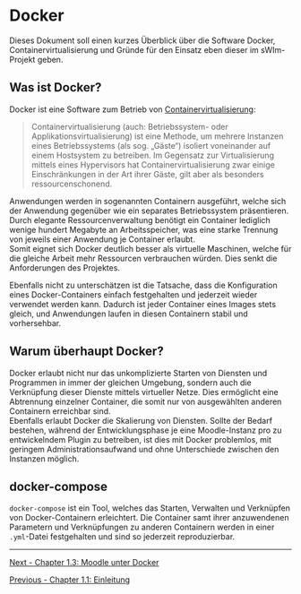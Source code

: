 # Docker

Dieses Dokument soll einen kurzes Überblick über die Software Docker, Containervirtualisierung und Gründe für den Einsatz eben dieser im sWIm-Projekt geben.

## Was ist Docker?

Docker ist eine Software zum Betrieb von [Containervirtualisierung](https://www.wikiwand.com/de/Containervirtualisierung):

> Containervirtualisierung (auch: Betriebssystem- oder Applikationsvirtualisierung) ist eine Methode, um mehrere Instanzen eines Betriebssystems (als sog. „Gäste“) isoliert voneinander auf einem Hostsystem zu betreiben. Im Gegensatz zur Virtualisierung mittels eines Hypervisors hat Containervirtualisierung zwar einige Einschränkungen in der Art ihrer Gäste, gilt aber als besonders ressourcenschonend.

Anwendungen werden in sogenannten Containern ausgeführt, welche sich der Anwendung gegenüber wie ein separates Betriebssystem präsentieren. Durch elegante Ressourcenverwaltung benötigt ein Container lediglich wenige hundert Megabyte an Arbeitsspeicher, was eine starke Trennung von jeweils einer Anwendung je Container erlaubt.  
Somit eignet sich Docker deutlich besser als virtuelle Maschinen, welche für die gleiche Arbeit mehr Ressourcen verbrauchen würden. Dies senkt die Anforderungen des Projektes.

Ebenfalls nicht zu unterschätzen ist die Tatsache, dass die Konfiguration eines Docker-Containers einfach festgehalten und jederzeit wieder verwendet werden kann. Dadurch ist jeder Container eines Images stets gleich, und Anwendungen laufen in diesen Containern stabil und vorhersehbar.

## Warum überhaupt Docker?

Docker erlaubt nicht nur das unkomplizierte Starten von Diensten und Programmen in immer der gleichen Umgebung, sondern auch die Verknüpfung dieser Dienste mittels virtueller Netze. Dies ermöglicht eine Abtrennung einzelner Container, die somit nur von ausgewählten anderen Containern erreichbar sind.  
Ebenfalls erlaubt Docker die Skalierung von Diensten. Sollte der Bedarf bestehen, während der Entwicklungsphase je eine Moodle-Instanz pro zu entwickelndem Plugin zu betreiben, ist dies mit Docker problemlos, mit geringem Administrationsaufwand und ohne Unterschiede zwischen den Instanzen möglich.

## docker-compose

`docker-compose` ist ein Tool, welches das Starten, Verwalten und Verknüpfen von Docker-Containern erleichtert. Die Container samt ihrer anzuwendenen Parametern und Verknüpfungen zu anderen Containern werden in einer `.yml`-Datei festgehalten und sind so jederzeit reproduzierbar.


*****************

[Next - Chapter 1.3: Moodle unter Docker](moodle-unter-docker.md)
  
[Previous - Chapter 1.1: Einleitung](README.md)